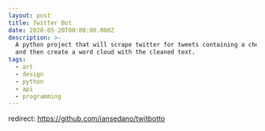 ```yaml
---
layout: post
title: Twitter Bot
date: 2020-05-20T00:00:00.000Z
description: >-
  A python project that will scrape twitter for tweets containing a chosen term,
  and then create a word cloud with the cleaned text.
tags:
  - art
  - design
  - python
  - api
  - programming
---
```

redirect: https://github.com/iansedano/twitbotto
